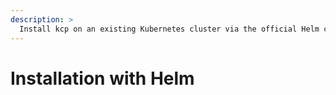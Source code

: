 ```yaml
---
description: >
  Install kcp on an existing Kubernetes cluster via the official Helm chart.
---
```


# Installation with Helm
